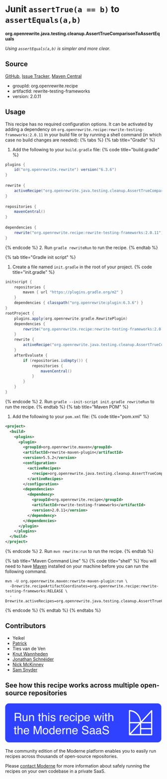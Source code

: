 # Junit `assertTrue(a == b)` to `assertEquals(a,b)`

**org.openrewrite.java.testing.cleanup.AssertTrueComparisonToAssertEquals**

_Using `assertEquals(a,b)` is simpler and more clear._

## Source

[GitHub](https://github.com/openrewrite/rewrite-testing-frameworks/blob/main/src/main/java/org/openrewrite/java/testing/cleanup/AssertTrueComparisonToAssertEquals.java), [Issue Tracker](https://github.com/openrewrite/rewrite-testing-frameworks/issues), [Maven Central](https://central.sonatype.com/artifact/org.openrewrite.recipe/rewrite-testing-frameworks/2.0.11/jar)

* groupId: org.openrewrite.recipe
* artifactId: rewrite-testing-frameworks
* version: 2.0.11


## Usage

This recipe has no required configuration options. It can be activated by adding a dependency on `org.openrewrite.recipe:rewrite-testing-frameworks:2.0.11` in your build file or by running a shell command (in which case no build changes are needed): 
{% tabs %}
{% tab title="Gradle" %}
1. Add the following to your `build.gradle` file:
{% code title="build.gradle" %}
```groovy
plugins {
    id("org.openrewrite.rewrite") version("6.3.6")
}

rewrite {
    activeRecipe("org.openrewrite.java.testing.cleanup.AssertTrueComparisonToAssertEquals")
}

repositories {
    mavenCentral()
}

dependencies {
    rewrite("org.openrewrite.recipe:rewrite-testing-frameworks:2.0.11")
}
```
{% endcode %}
2. Run `gradle rewriteRun` to run the recipe.
{% endtab %}

{% tab title="Gradle init script" %}
1. Create a file named `init.gradle` in the root of your project.
{% code title="init.gradle" %}
```groovy
initscript {
    repositories {
        maven { url "https://plugins.gradle.org/m2" }
    }
    dependencies { classpath("org.openrewrite:plugin:6.3.6") }
}
rootProject {
    plugins.apply(org.openrewrite.gradle.RewritePlugin)
    dependencies {
        rewrite("org.openrewrite.recipe:rewrite-testing-frameworks:2.0.11")
    }
    rewrite {
        activeRecipe("org.openrewrite.java.testing.cleanup.AssertTrueComparisonToAssertEquals")
    }
    afterEvaluate {
        if (repositories.isEmpty()) {
            repositories {
                mavenCentral()
            }
        }
    }
}
```
{% endcode %}
2. Run `gradle --init-script init.gradle rewriteRun` to run the recipe.
{% endtab %}
{% tab title="Maven POM" %}
1. Add the following to your `pom.xml` file:
{% code title="pom.xml" %}
```xml
<project>
  <build>
    <plugins>
      <plugin>
        <groupId>org.openrewrite.maven</groupId>
        <artifactId>rewrite-maven-plugin</artifactId>
        <version>5.5.2</version>
        <configuration>
          <activeRecipes>
            <recipe>org.openrewrite.java.testing.cleanup.AssertTrueComparisonToAssertEquals</recipe>
          </activeRecipes>
        </configuration>
        <dependencies>
          <dependency>
            <groupId>org.openrewrite.recipe</groupId>
            <artifactId>rewrite-testing-frameworks</artifactId>
            <version>2.0.11</version>
          </dependency>
        </dependencies>
      </plugin>
    </plugins>
  </build>
</project>
```
{% endcode %}
2. Run `mvn rewrite:run` to run the recipe.
{% endtab %}

{% tab title="Maven Command Line" %}
{% code title="shell" %}
You will need to have [Maven](https://maven.apache.org/download.cgi) installed on your machine before you can run the following command.

```shell
mvn -U org.openrewrite.maven:rewrite-maven-plugin:run \
  -Drewrite.recipeArtifactCoordinates=org.openrewrite.recipe:rewrite-testing-frameworks:RELEASE \
  -Drewrite.activeRecipes=org.openrewrite.java.testing.cleanup.AssertTrueComparisonToAssertEquals
```
{% endcode %}
{% endtab %}
{% endtabs %}

## Contributors
* Yeikel
* [Patrick](mailto:patway99@gmail.com)
* Ties van de Ven
* [Knut Wannheden](mailto:knut@moderne.io)
* [Jonathan Schnéider](mailto:jkschneider@gmail.com)
* [Nick McKinney](mailto:mckinneynicholas@gmail.com)
* [Sam Snyder](mailto:sam@moderne.io)


## See how this recipe works across multiple open-source repositories

[![Moderne Link Image](/.gitbook/assets/ModerneRecipeButton.png)](https://app.moderne.io/recipes/org.openrewrite.java.testing.cleanup.AssertTrueComparisonToAssertEquals)

The community edition of the Moderne platform enables you to easily run recipes across thousands of open-source repositories.

Please [contact Moderne](https://moderne.io/product) for more information about safely running the recipes on your own codebase in a private SaaS.
